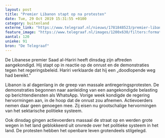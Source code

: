 ```yaml
---
layout: post
title: "Premier Libanon stapt op na protesten"
date: Tue, 29 Oct 2019 15:31:55 +0100
category: buitenland
externe_link: "https://www.telegraaf.nl/nieuws/1781848523/premier-libanon-stapt-op-na-protesten"
feature_image: "https://www.telegraaf.nl/images/1200x630/filters:format(jpeg):quality(80)/cdn-kiosk-api.telegraaf.nl/fc6ca9cc-fa58-11e9-92ff-0255c322e81b.jpg"
aantal: 120
unieke: 91
bron: "De Telegraaf"
---
```


<p class="intro">De Libanese premier Saad al-Hariri heeft dinsdag zijn aftreden aangekondigd. Hij stapt op in reactie op de onrust en de demonstraties tegen het regeringsbeleid. Hariri verklaarde dat hij een „doodlopende weg had bereikt.”</p> <p>Libanon is al dagenlang in de greep van massale antiregeringsprotesten. De demonstraties begonnen naar aanleiding van een aangekondigde belasting op berichtendiensten als WhatsApp. Vorige week kondigde de regering hervormingen aan, in de hoop dat de onrust zou afnemen. Actievoerders nemen daar geen genoegen mee. Zij eisen nu grootschalige hervormingen van het sektarische politieke systeem.</p><p>Ook dinsdag gingen actievoerders massaal de straat op en werden grote wegen in het land geblokkeerd uit onvrede over het politieke systeem in het land. De protesten hebben het openbare leven grotendeels stilgelegd.</p>
